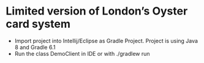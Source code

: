 #  Limited version of London’s Oyster card system

- Import project into Intellij/Eclipse as Gradle Project. Project is using Java 8 and Gradle 6.1
- Run the class DemoClient in IDE or with ./gradlew run
